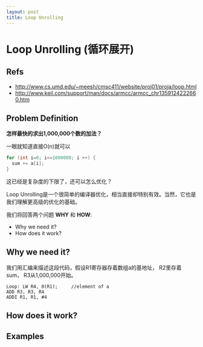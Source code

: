 ```yaml
---
layout: post
title: Loop Unrolling
---
```


# Loop Unrolling (循环展开) #

## Refs ##

* http://www.cs.umd.edu/~meesh/cmsc411/website/proj01/proja/loop.html
* http://www.keil.com/support/man/docs/armcc/armcc_chr1359124222660.htm

## Problem Definition ##

**怎样最快的求出1,000,000个数的加法？**

一眼就知道直接O(n)就可以

```C
for (int i=0; i<=1000000; i ++) {
  sum += a[i];
}
```
这已经是复杂度的下限了，还可以怎么优化？

Loop Unrolling是一个很简单的编译器优化，相当直接却特别有效。当然，它也是我们理解更高级的优化的基础。

我们将回答两个问题 **WHY** 和 **HOW**:
- Why we need it?
- How does it work?

## Why we need it? ##

我们用汇编来描述这段代码，假设R1寄存器存着数组a的基地址， R2里存着sum， R3从1,000,000开始。

```
Loop: LW R4, 0(R1);     //element of a
ADD R3, R3, R4
ADDI R1, R1, #4
```
## How does it work? ##

## Examples ##
